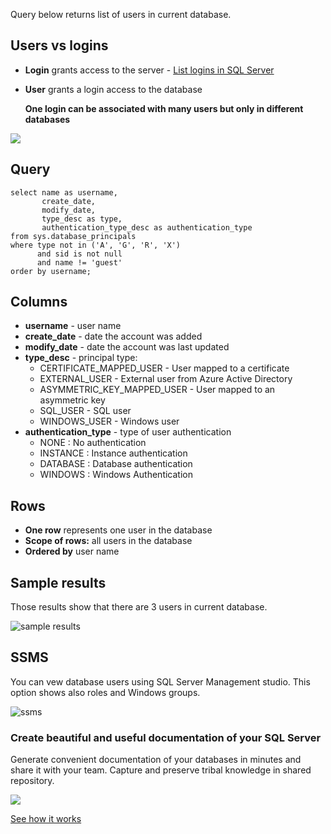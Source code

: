 Query below returns list of users in current database.

## Users vs logins

-   **Login** grants access to the server - [List logins in SQL Server](https://dataedo.com/kb/query/sql-server/list-logins-on-server)
-   **User** grants a login access to the database
    
    **One login can be associated with many users but only in different databases**
    

[![](https://dataedo.com/asset/img/markdown/docs/test-article/3187eed29ce5b9127613e8a72fc11156.png)](https://dataedo.com/blog/confused-when-trying-to-work-with-databases?cta=kb-query-confused)

## Query

```
select name as username,
       create_date,
       modify_date,
       type_desc as type,
       authentication_type_desc as authentication_type
from sys.database_principals
where type not in ('A', 'G', 'R', 'X')
      and sid is not null
      and name != 'guest'
order by username;
```

## Columns

-   **username** - user name
-   **create\_date** - date the account was added
-   **modify\_date** - date the account was last updated
-   **type\_desc** - principal type:
    -   CERTIFICATE\_MAPPED\_USER - User mapped to a certificate
    -   EXTERNAL\_USER - External user from Azure Active Directory
    -   ASYMMETRIC\_KEY\_MAPPED\_USER - User mapped to an asymmetric key
    -   SQL\_USER - SQL user
    -   WINDOWS\_USER - Windows user
-   **authentication\_type** - type of user authentication
    -   NONE : No authentication
    -   INSTANCE : Instance authentication
    -   DATABASE : Database authentication
    -   WINDOWS : Windows Authentication

## Rows

-   **One row** represents one user in the database
-   **Scope of rows:** all users in the database
-   **Ordered by** user name

## Sample results

Those results show that there are 3 users in current database.

![sample results](https://dataedo.com/asset/img/kb/query/sql-server/list-users-in-sql-server-database.png)

## SSMS

You can vew database users using SQL Server Management studio. This option shows also roles and Windows groups.

![ssms](https://dataedo.com/asset/img/kb/query/sql-server/list-users-in-sql-server-database-ssms.png)

### Create beautiful and useful documentation of your SQL Server

Generate convenient documentation of your databases in minutes and share it with your team. Capture and preserve tribal knowledge in shared repository.

[![](https://dataedo.com/asset/img/markdown/docs/test-article/30c11fa4b210f11740f56e85ca8bf9c6.gif)](https://demo.dataedo.com/)

[See how it works](https://demo.dataedo.com/)